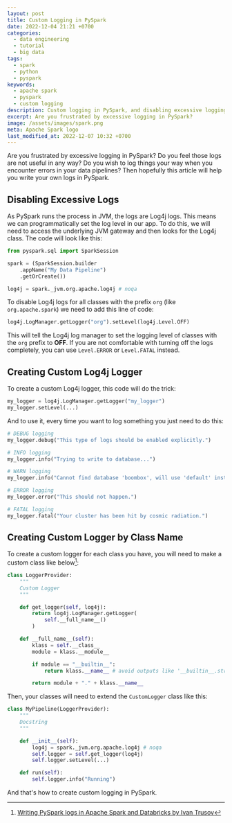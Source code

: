 ```yaml
---
layout: post
title: Custom Logging in PySpark
date: 2022-12-04 21:21 +0700
categories:
  - data engineering
  - tutorial
  - big data
tags:
  - spark
  - python
  - pyspark
keywords:
  - apache spark
  - pyspark
  - custom logging
description: Custom logging in PySpark, and disabling excessive logging.
excerpt: Are you frustrated by excessive logging in PySpark?
image: /assets/images/spark.png
meta: Apache Spark logo
last_modified_at: 2022-12-07 10:32 +0700
---
```


Are you frustrated by excessive logging in PySpark? Do you feel those logs are not
useful in any way? Do you wish to log things your way when you encounter errors
in your data pipelines? Then hopefully this article will help you write your own
logs in PySpark.

## Disabling Excessive Logs

As PySpark runs the process in JVM, the logs are Log4j logs. This means we can
programmatically set the log level in our app. To do this, we will need to access
the underlying JVM gateway and then looks for the Log4j class. The code will look
like this:

```python
from pyspark.sql import SparkSession

spark = (SparkSession.builder
    .appName("My Data Pipeline")
    .getOrCreate())

log4j = spark._jvm.org.apache.log4j # noqa
```

To disable Log4j logs for all classes with the prefix `org`
(like `org.apache.spark`)
we need to add this line of code:

```python
log4j.LogManager.getLogger("org").setLevel(log4j.Level.OFF)
```

This will tell the Log4j log manager to set the logging level of classes with the
`org` prefix to **OFF**. If you are not comfortable with turning off the logs completely,
you can use `Level.ERROR` or `Level.FATAL` instead.

## Creating Custom Log4j Logger

To create a custom Log4j logger, this code will do the trick:

```python
my_logger = log4j.LogManager.getLogger("my_logger")
my_logger.setLevel(...)
```

And to use it, every time you want to log something you just need to do this:

```python
# DEBUG logging
my_logger.debug("This type of logs should be enabled explicitly.")

# INFO logging
my_logger.info("Trying to write to database...")

# WARN logging
my_logger.info("Cannot find database 'boombox', will use 'default' instead.")

# ERROR logging
my_logger.error("This should not happen.")

# FATAL logging
my_logger.fatal("Your cluster has been hit by cosmic radiation.")
```

## Creating Custom Logger by Class Name

To create a custom logger for each class you have, you will need to make a custom
class like below[^1]:

```python
class LoggerProvider:
    """
    Custom Logger
    """

    def get_logger(self, log4j):
        return log4j.LogManager.getLogger(
            self.__full_name__()
        )

    def __full_name__(self):
        klass = self.__class__
        module = klass.__module__

        if module == "__builtin__":
            return klass.__name__ # avoid outputs like '__builtin__.str'

        return module + "." + klass.__name__
```

Then, your classes will need to extend the `CustomLogger` class like this:

```python
class MyPipeline(LoggerProvider):
    """
    Docstring
    """

    def __init__(self):
        log4j = spark._jvm.org.apache.log4j # noqa
        self.logger = self.get_logger(log4j)
        self.logger.setLevel(...)

    def run(self):
        self.logger.info("Running")
```

And that's how to create custom logging in PySpark.

[^1]: [Writing PySpark logs in Apache Spark and Databricks by Ivan Trusov](https://polarpersonal.medium.com/writing-pyspark-logs-in-apache-spark-and-databricks-8590c28d1d51)